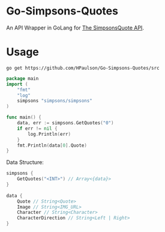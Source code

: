 # Go-Simpsons-Quotes
An API Wrapper in GoLang for [The SimpsonsQuote API](https://github.com/JLuboff/TheSimpsonsQuoteAPI).

# Usage

`go get https://github.com/HPaulson/Go-Simpsons-Quotes/src`

```go
package main
import (
	"fmt"
	"log"
	simpsons "simpsons/simpsons"
)

func main() {
	data, err := simpsons.GetQuotes("0")
	if err != nil {
		log.Println(err)
	}
	fmt.Println(data[0].Quote)
}
```
Data Structure:

```go
simpsons {
	GetQuotes("<INT>") // Array<{data}>
}
	
data {
	Quote // String<Quote>
	Image // String<IMG_URL>
	Character // String<Character>
	CharacterDirection // String<Left | Right>
}
```
